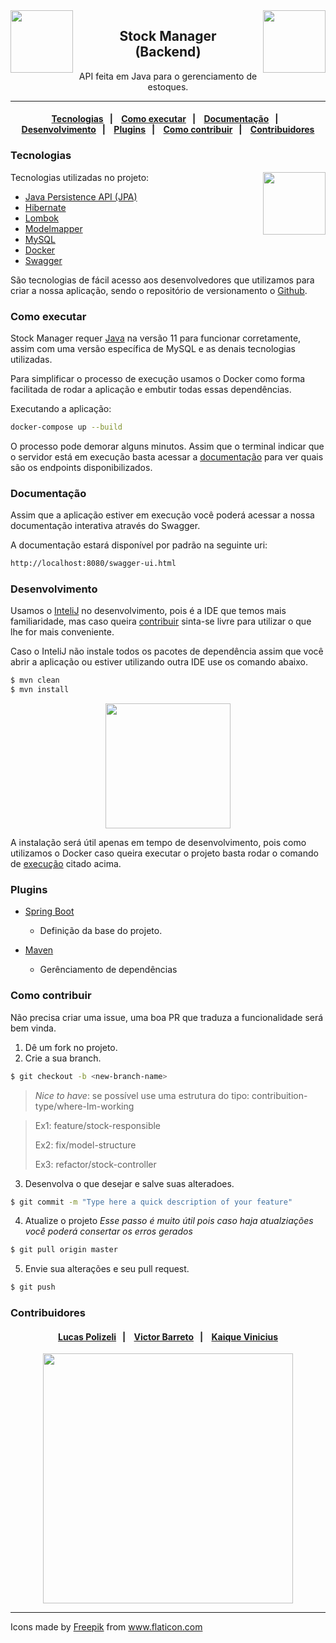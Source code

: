 <img src="https://raw.githubusercontent.com/lucaspolizeli/stock-manager/4d2ce4a963e81b1954da85f71021024ee4d4a88b/assets/boxes.svg" width="100px" align="right">
<img src="https://raw.githubusercontent.com/lucaspolizeli/stock-manager/4d2ce4a963e81b1954da85f71021024ee4d4a88b/assets/boxes.svg" width="100px" align="left">

<h2 align="center">
  Stock Manager
    <br>
  (Backend)
</h2>

<p align="center">
API feita em Java para o gerenciamento de estoques.
</p>

---

<h4 align="center">
  <a href="#tecnologias">Tecnologias</a>&nbsp;&nbsp;&nbsp;|&nbsp;&nbsp;&nbsp;
  <a href="#como-executar">Como executar</a>&nbsp;&nbsp;&nbsp;|&nbsp;&nbsp;&nbsp;
  <a href="#documentação">Documentação</a>&nbsp;&nbsp;&nbsp;|&nbsp;&nbsp;&nbsp;
  <a href="#desenvolvimento">Desenvolvimento</a>&nbsp;&nbsp;&nbsp;|&nbsp;&nbsp;&nbsp;
  <a href="#plugins">Plugins</a>&nbsp;&nbsp;&nbsp;|&nbsp;&nbsp;&nbsp;
  <a href="#como-contribuir">Como contribuir</a>&nbsp;&nbsp;&nbsp;|&nbsp;&nbsp;&nbsp;
  <a href="#contribuidores">Contribuidores</a>
</h4>

### Tecnologias

Tecnologias utilizadas no projeto:
<img src="https://raw.githubusercontent.com/lucaspolizeli/stock-manager/4d2ce4a963e81b1954da85f71021024ee4d4a88b/assets/box.svg" width="100px" align="right">

- [Java Persistence API (JPA)](https://pt.wikipedia.org/wiki/Java_Persistence_API)
- [Hibernate](https://hibernate.org/)
- [Lombok](https://projectlombok.org/)
- [Modelmapper](http://modelmapper.org/)
- [MySQL](https://www.mysql.com/)
- [Docker](https://www.docker.com/)
- [Swagger](https://swagger.io/)

São tecnologias de fácil acesso aos desenvolvedores que utilizamos para criar a nossa aplicação, sendo o repositório de versionamento o [Github](https://github.com/).

### Como executar

Stock Manager requer [Java](https://www.java.com/pt_BR/download/) na versão 11 para funcionar corretamente, assim com uma versão específica de MySQL e as denais tecnologias utilizadas.

Para simplificar o processo de execução usamos o Docker como forma facilitada de rodar a aplicação e embutir todas essas dependências.

Executando a aplicação:

```sh
docker-compose up --build
```

O processo pode demorar alguns minutos. Assim que o terminal indicar que o servidor está em execução basta acessar a [documentação](#documentação) para ver quais são os endpoints disponibilizados.

### Documentação

Assim que a aplicação estiver em execução você poderá acessar a nossa documentação interativa através do Swagger.

A documentação estará disponível por padrão na seguinte uri:

```sh
http://localhost:8080/swagger-ui.html
```

### Desenvolvimento

Usamos o [InteliJ](https://www.jetbrains.com/pt-br/idea/) no desenvolvimento, pois é a IDE que temos mais familiaridade, mas caso queira [contribuir](#como-contribuir) sinta-se livre para utilizar o que lhe for mais conveniente.

Caso o InteliJ não instale todos os pacotes de dependência assim que você abrir a aplicação ou estiver utilizando outra IDE use os comando abaixo.

```sh
$ mvn clean
$ mvn install
```

<p align="center">
<img src="https://raw.githubusercontent.com/lucaspolizeli/stock-manager/4d2ce4a963e81b1954da85f71021024ee4d4a88b/assets/pallet.svg" width="200px">
</p>

A instalação será útil apenas em tempo de desenvolvimento, pois como utilizamos o Docker caso queira executar o projeto basta rodar o comando de [execução](#como-executar) citado acima.

### Plugins

- [Spring Boot](https://spring.io/projects/spring-boot)

  - Definição da base do projeto.

- [Maven](https://maven.apache.org/)
  - Gerênciamento de dependências

### Como contribuir

Não precisa criar uma issue, uma boa PR que traduza a funcionalidade será bem vinda.

1. Dê um fork no projeto.
2. Crie a sua branch.

```sh
$ git checkout -b <new-branch-name>
```

> _Nice to have_: se possível use uma estrutura do tipo: contribuition-type/where-Im-working

> Ex1: feature/stock-responsible
>
> Ex2: fix/model-structure
>
> Ex3: refactor/stock-controller

3. Desenvolva o que desejar e salve suas alteradoes.

```sh
$ git commit -m "Type here a quick description of your feature"
```

4. Atualize o projeto
   _Esse passo é muito útil pois caso haja atualziações você poderá consertar os erros gerados_

```sh
$ git pull origin master
```

5. Envie sua alterações e seu pull request.

```sh
$ git push
```

### Contribuidores

<h4 align="center">
  <a href="https://github.com/lucaspolizeli">Lucas Polizeli</a>&nbsp;&nbsp;&nbsp;|&nbsp;&nbsp;&nbsp;
  <a href="https://github.com/devbarreto">Victor Barreto</a>&nbsp;&nbsp;&nbsp;|&nbsp;&nbsp;&nbsp;
  <a href="https://github.com/kiqvinicius">Kaique Vinicius</a>
</h4>

<p align="center">
<img src="https://raw.githubusercontent.com/lucaspolizeli/stock-manager/4d2ce4a963e81b1954da85f71021024ee4d4a88b/assets/factory.svg" width="400px">
</p>

---

Icons made by <a href="http://www.freepik.com/" title="Freepik">Freepik</a> from <a href="https://www.flaticon.com/" title="Flaticon"> www.flaticon.com</a>
